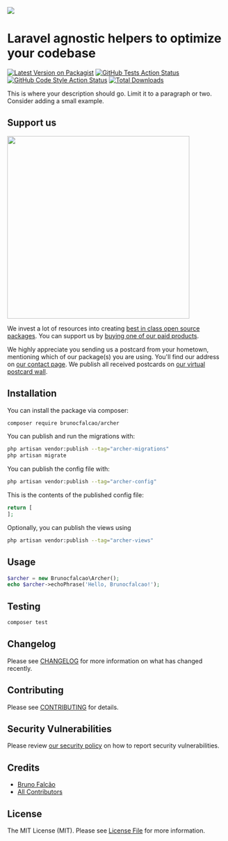 
[<img src="https://github-ads.s3.eu-central-1.amazonaws.com/support-ukraine.svg?t=1" />](https://supportukrainenow.org)

# Laravel agnostic helpers to optimize your codebase

[![Latest Version on Packagist](https://img.shields.io/packagist/v/brunocfalcao/archer.svg?style=flat-square)](https://packagist.org/packages/brunocfalcao/archer)
[![GitHub Tests Action Status](https://img.shields.io/github/workflow/status/brunocfalcao/archer/run-tests?label=tests)](https://github.com/brunocfalcao/archer/actions?query=workflow%3Arun-tests+branch%3Amain)
[![GitHub Code Style Action Status](https://img.shields.io/github/workflow/status/brunocfalcao/archer/Fix%20PHP%20code%20style%20issues?label=code%20style)](https://github.com/brunocfalcao/archer/actions?query=workflow%3A"Fix+PHP+code+style+issues"+branch%3Amain)
[![Total Downloads](https://img.shields.io/packagist/dt/brunocfalcao/archer.svg?style=flat-square)](https://packagist.org/packages/brunocfalcao/archer)

This is where your description should go. Limit it to a paragraph or two. Consider adding a small example.

## Support us

[<img src="https://github-ads.s3.eu-central-1.amazonaws.com/archer.jpg?t=1" width="419px" />](https://spatie.be/github-ad-click/archer)

We invest a lot of resources into creating [best in class open source packages](https://spatie.be/open-source). You can support us by [buying one of our paid products](https://spatie.be/open-source/support-us).

We highly appreciate you sending us a postcard from your hometown, mentioning which of our package(s) you are using. You'll find our address on [our contact page](https://spatie.be/about-us). We publish all received postcards on [our virtual postcard wall](https://spatie.be/open-source/postcards).

## Installation

You can install the package via composer:

```bash
composer require brunocfalcao/archer
```

You can publish and run the migrations with:

```bash
php artisan vendor:publish --tag="archer-migrations"
php artisan migrate
```

You can publish the config file with:

```bash
php artisan vendor:publish --tag="archer-config"
```

This is the contents of the published config file:

```php
return [
];
```

Optionally, you can publish the views using

```bash
php artisan vendor:publish --tag="archer-views"
```

## Usage

```php
$archer = new Brunocfalcao\Archer();
echo $archer->echoPhrase('Hello, Brunocfalcao!');
```

## Testing

```bash
composer test
```

## Changelog

Please see [CHANGELOG](CHANGELOG.md) for more information on what has changed recently.

## Contributing

Please see [CONTRIBUTING](CONTRIBUTING.md) for details.

## Security Vulnerabilities

Please review [our security policy](../../security/policy) on how to report security vulnerabilities.

## Credits

- [Bruno Falcão](https://github.com/brunocfalcao)
- [All Contributors](../../contributors)

## License

The MIT License (MIT). Please see [License File](LICENSE.md) for more information.
